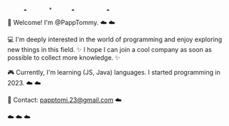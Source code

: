          ☁️       ☀️      ☁️          ☁️

📯 Welcome! I'm @PappTommy.        ☁️              ☁️

💻 I'm deeply interested in the world of programming and enjoy exploring new things in this field. ✨ I hope I can join a cool company as soon as possible to collect more knowledge. ✨

🎮 Currently, I'm learning (JS, Java) languages. I started programming in 2023.        ☁️                 ☁️

🧾 Contact: papptomi.23@gmail.com                ☁️

☁️              ☁️              ☁️

